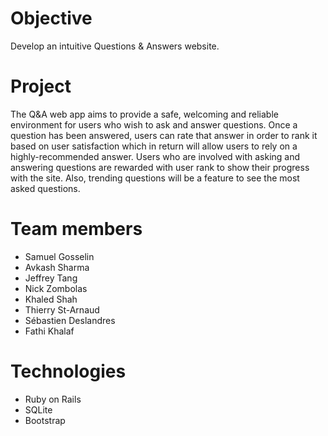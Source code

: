 # Objective
Develop an intuitive Questions & Answers website.

# Project
The Q&A web app aims to provide a safe, welcoming and reliable environment for users who wish to ask and answer questions. Once a question has been answered, users can rate that answer in order to rank it based on user satisfaction which in return will allow users to rely on a highly-recommended answer. Users who are involved with asking and answering questions are rewarded with user rank to show their progress with the site. Also, trending questions will be a feature to see the most asked questions.

# Team members
- Samuel Gosselin
- Avkash Sharma
- Jeffrey Tang
- Nick Zombolas
- Khaled Shah
- Thierry St-Arnaud
- Sébastien Deslandres
- Fathi Khalaf

# Technologies
- Ruby on Rails
- SQLite 
- Bootstrap




